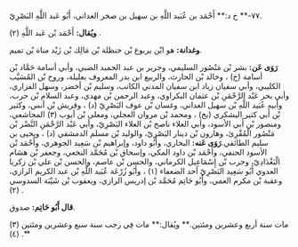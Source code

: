 ٧٧-** خ د:** أَحْمَد بن عُبَيد اللَّهِ بن سهيل بن صخر الغداني، أَبُو عَبد اللَّهِ البَصْرِيّ.

**ويُقال:** أَحْمَد بْن عَبد اللَّهِ (٢) .

**وغدانة:** هو ابْن يربوع بْن حنظلة بْن مَالِك بْن زَيْد مناة بْن تميم.

**رَوَى عَن:** بشر بْن مَنْصُور السليمي، وجرير بن عبد الحميد الضبي، وأبي أسامة حَمَّاد بْن أسامة (خ) ، وخالد بْن الحارث، والربيع ابن بدر المعروف بعليلة، وروح بْن المُسَيَّب الكليبي، وأبي سفيان زياد ابن سفيان المدني الكاتب، وسليم بْن أخضر، وسهل الفزاري، وأبي بحر عَبْد الرَّحْمَنِ بْن عثمان البكراوي، وعبد الرحمن بْن مهدي، وعبد السلام بْن حرب، وأبيه عُبَيد اللَّهِ بْن سهيل الغداني، وغسان بْن عوف البَصْرِيّ (د) ، وقريش بْن أنس، وكثير بْن أَبي كثير اليشكري (بخ) ، ومحمد بْن مروان العجلي، ومعلى بْن أيوب (٣) المجاشعي، ومنصور بْن أَبي الأسود، وأبي العلاء ناصح بْن العلاء البَصْرِيّ، وأبي عَبْد الرَّحْمَنِ النَّضْر بْن مَنْصُور الْمُقْرِئ، وهارون بْن دينار البَصْرِيّ، والوليد بْن مسلم الدمشقي (د) ، ويحيى بن سليم الطائفي.**رَوَى عَنه:** البخاري، وأَبُو داود، وإبراهيم بْن سَعِيد الجوهري، وأَحْمَد بْن الأسود الحنفي، وأَحْمَد بْن داود المكي، وإسحاق بْن مُحَمَّد النخعي، وجعفر بْن هشام الْبَغْدَادِيّ، وحرب بْن إِسْمَاعِيل الكرماني، والحسن بْن عاصم، والحسن بْن علي بْن زكريا العدوي أَبُو سَعِيد البَصْرِيّ أحد الضعفاء (١) ، وأَبُو زُرْعَة عُبَيد اللَّهِ بْن عبد الكريم الرازي، وعقبة بْن مكرم العمي، وأَبُو حَاتِم مُحَمَّد بْن إدريس الرازي، ويعقوب بْن شَيْبَة السدوسي (٢) .

**قال أَبُو حَاتِم:** صدوق.

مات سنة أربع وعشرين ومئتين.** ويُقال:** مات فِي رجب سنة سبع وعشرين ومئتين (٣) (٤) .**